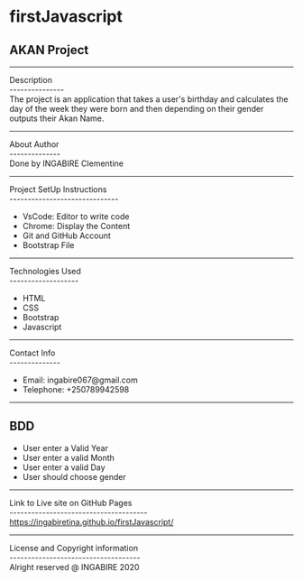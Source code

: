 # firstJavascript

## AKAN Project
<hr>
 Description<br>
---------------<br>
The project is an application that takes a user's birthday and calculates the day of the week they were born and then depending on their gender outputs their Akan Name. 
<hr>
 About Author<br>
--------------<br>
 Done by INGABIRE Clementine
<hr>
 Project SetUp Instructions<br>
------------------------------<br>
<ul>
  <li>VsCode: Editor to write code</li>
  <li>Chrome: Display the Content</li>
  <li>Git and GitHub Account</li>
  <li>Bootstrap File</li>
</ul>

<hr>

 Technologies Used<br>
-------------------<br>
<ul>
  <li>HTML</li>
  <li>CSS</li>
  <li>Bootstrap</li>
  <li>Javascript</li>
  
</ul>

<hr>

 Contact Info<br>
--------------<br>
<ul>
  <li>Email: ingabire067@gmail.com</li>
  <li>Telephone: +250789942598</li>
  
</ul>

<hr>

BDD
----
<ul>
  <li>User enter a Valid Year</li>
  <li>User enter a valid Month</li>
  <li>User enter a valid Day</li>
  <li>User should choose gender</li>
</ul>

<hr>

Link to Live site on GitHub Pages<br>
--------------------------------------<br>
https://ingabiretina.github.io/firstJavascript/

<hr>

License and Copyright information<br>
------------------------------------<br>
Alright reserved @ INGABIRE 2020

